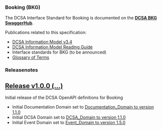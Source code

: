 ### Booking (BKG)

The DCSA Interface Standard for Booking is documented on the [**DCSA BKG SwaggerHub**](https://app.swaggerhub.com/apis/dcsaorg/DCSA_BKG).

Publications related to this specification:
- [DCSA Information Model v3.4](https://dcsa.org/wp-content/uploads/2020/12/20201208-DCSA-P1-DCSA-Information-Model-v3.4-FINAL.pdf)
-	[DCSA Information Model Reading Guide]( https://dcsa.org/wp-content/uploads/2020/07/DCSA-Information-Model-2.0-Reading-Guide-vF.pdf)
- Interface standards for BKG (to be announced)
-	[Glossary of Terms](https://knowledge.dcsa.org/s/glossary)

### Releasenotes

<a name="v100"></a>[Release v1.0.0 (...)](https://app.swaggerhub.com/apis-docs/dcsaorg/DCSA_BKG/1.0.0)
---
Initial release of the DCSA OpenAPI definitions for Booking

- Initial Documentation Domain set to [Documentation_Domain to version 1.1.0](https://github.com/dcsaorg/DCSA-OpenAPI/tree/master/domain/documentation#v110)
- Initial DCSA Domain set to [DCSA_Domain to version 1.1.0](https://github.com/dcsaorg/DCSA-OpenAPI/tree/master/domain/dcsa#v110)
- Initial Event Domain set to [Event_Domain to version 1.5.0](https://github.com/dcsaorg/DCSA-OpenAPI/tree/master/domain/event#v150)

